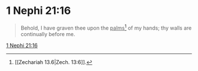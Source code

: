 # 1 Nephi 21:16

> Behold, I have graven thee upon the <u>palms</u>[^a] of my hands; thy walls are continually before me.

[1 Nephi 21:16](https://www.churchofjesuschrist.org/study/scriptures/bofm/1-ne/21?lang=eng&id=p16#p16)


[^a]: [[Zechariah 13.6|Zech. 13:6]].  
